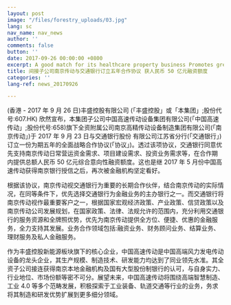 ```yaml
---
layout: post
image: "/files/forestry_uploads/03.jpg"
lang: sc
nav_name: nav_news
author: ''
comments: false
button: ''
date: 2017-09-26 00:00:00 +0800
excerpt: A good match for its healthcare property business Promotes green living
title: 间接子公司南京传动与交通银行订立五年合作协议 获人民币 50 亿元融资额度
categories: ''
lang-ref: news_20170926

---
```

(香港 - 2017 年 9 月 26 日)丰盛控股有限公司 (「丰盛控股」或「本集团」;股份代号:607.HK) 欣然宣布，本集团子公司中国高速传动设备集团有限公司(「中国高速传动」;股份代号:658)旗下全资附属公司南京高精传动设备制造集团有限公司(「南京传动」)于 2017 年 9 月 23 日与交通银行股份 有限公司江苏省分行(「交通银行」)订立一份为期五年的全面战略合作协议(「协议」)。透过该项协议，交通银行同意优先支持南京传动日常营运资金需求、项目建设需求、投资业务需求等，在合作期 内提供总额人民币 50 亿元综合意向性融资额度。这也是继 2017 年 5 月份中国高速传动获得南京银行授信之后，再次被金融机构坚定看好。

根据该协议，南京传动视交通银行为重要的长期合作伙伴，结合南京传动的实际情况，在同等条件下，优先选择交通银行为金融业务的主办银行之一。而交通银行将南京传动视作最重要客户之一，根据国家宏观经济政策、产业政策、信贷政策以及南京传动公司发展规划，在国家政策、法律、法规允许的范围内，充分利用交通银行的服务资源和全牌照优势，优先为南京传动提供全方位、便捷、优惠的金融服务，全力支持其发展。业务合作领域包括:融资业务、财务顾问业务、结算业务、理财服务及私人金融服务。

作为丰盛控股新能源板块旗下的核心企业，中国高速传动是中国高端风力发电传动设备的龙头企业，其生产规模、制造技术、研发能力均达到了同业领先水准。其全资子公司接连获得南京本地金融机构及国有大型股份制银行的认可，与自身实力、行业地位、市场份额等密不可分。展望未来，中国高速传动将围绕高端智慧制造、工业 4.0 等多个范畴发展，积极探索于工业装备、轨道交通等行业的业务，务求将其制造和研发优势扩展到更多细分领域。
